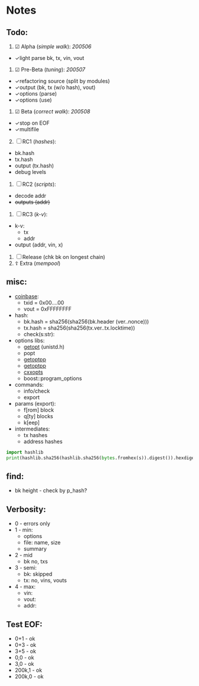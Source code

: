 # Notes

## Todo:
1. &#9745; Alpha (_simple walk_): _200506_
  - &check;light parse bk, tx, vin, vout
1. &#9745; Pre-Beta (_tuning_): _200507_
  - &check;refactoring source (split by modules)
  - &check;output (bk, tx (w/o hash), vout)
  - &check;options (parse)
  - &check;options (use)
1. &#9745; Beta (_correct walk_): _200508_
  - &check;stop on EOF
  - &check;multifile
2. &#9744; RC1 (_hashes_):
  - bk.hash
  - tx.hash
  - output (tx.hash)
  - debug levels
1. &#9744; RC2 (_scripts_):
  - decode addr
  - ~~outputs (addr)~~
1. &#9744; RC3 (_k-v_):
  - k-v:
     - tx
     - addr
  - output (addr, vin, x)
1. &#9744; Release (chk bk on longest chain)
1. &#9766; Extra (_mempool_)

## misc:
- [coinbase](https://learnmeabitcoin.com/guide/coinbase-transaction):
  - txid = 0x00....00
  - vout = 0xFFFFFFFF
- hash:
  - bk.hash = sha256(sha256(bk.header (ver..nonce)))
  - tx.hash = sha256(sha256(tx.ver..tx.locktime))
  - check(s:str):
- options libs:
  - [getopt](https://www.gnu.org/software/libc/manual/html_node/Using-Getopt.html) (unistd.h)
  - popt
  - [getoptpp](https://bitbucket.org/fudepan/getoptpp)
  - [getoptpp](https://github.com/cgloeckner/getoptpp)
  - [cxxopts](https://github.com/jarro2783/cxxopts)
  - boost::program_options
- commands:
  - info/check
  - export
- params (export):
  - f[rom] block
  - q[ty] blocks
  - k[eep]
- intermediates:
  - tx hashes
  - address hashes

```python
import hashlib
print(hashlib.sha256(hashlib.sha256(bytes.fromhex(s)).digest()).hexdigest())
```

## find:
- bk height - check by p_hash?

## Verbosity:
- 0 - errors only
- 1 - min:
  - options
  - file: name, size
  - summary
- 2 - mid
  - bk no, txs
- 3 - semi:
  - bk: skipped
  - tx: no, vins, vouts
- 4 - max:
  - vin:
  - vout:
  - addr:

## Test EOF:
- 0+1 - ok
- 0+3 - ok
- 3+5 - ok
- 0,0 - ok
- 3,0 - ok
- 200k,1 - ok
- 200k,0 - ok